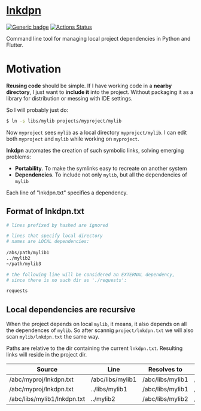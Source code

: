 # [lnkdpn](https://github.com/rtmigo/lnkdpn)

[![Generic badge](https://img.shields.io/badge/ready_for_use-no-red.svg)](#)
[![Actions Status](https://github.com/rtmigo/lnkdpn/workflows/CI/badge.svg?branch=master)](https://github.com/rtmigo/lnkdpn/actions)

Command line tool for managing local project dependencies in Python and Flutter.

# Motivation

**Reusing code** should be simple. If I have working code in a **nearby directory**, 
I just want to **include it** into the project. Without packaging it as a library 
for distribution or messing with IDE settings.

So I will probably just do:

```bash
$ ln -s libs/mylib projects/myproject/mylib
```

Now `myproject` sees `mylib` as a local directory `myproject/mylib`. I can edit both `myproject` 
and `mylib` while working on `myproject`.

**lnkdpn** automates the creation of such symbolic links, solving emerging problems:

- **Portability**. To make the symlinks easy to recreate on another system
- **Dependencies**. To include not only `mylib`, but all the dependencies of `mylib`

Each line of "lnkdpn.txt" specifies a dependency.

## Format of lnkdpn.txt

```sh
# lines prefixed by hashed are ignored

# lines that specify local directory 
# names are LOCAL dependencies:
  
/abs/path/mylib1
../mylib2
~/path/mylib3

# the following line will be considered an EXTERNAL dependency,
# since there is no such dir as './requests': 

requests
```
## Local dependencies are recursive

When the project depends on local `mylib`, it means, it also depends on all 
the dependences of `mylib`. So after scannig `project/lnkdpn.txt` we will also 
scan `mylib/lnkdpn.txt` the same way.

Paths are relative to the dir containing the current `lnkdpn.txt`. Resulting 
links will reside in the project dir.

| Source  | Line | Resolves to | Creates link |
|--------------------|------------|---------------|--------|
|/abc/myproj/lnkdpn.txt|/abc/libs/mylib1|/abc/libs/mylib1|/abc/proj/mylib1|
|/abc/myproj/lnkdpn.txt|../libs/mylib1|/abc/libs/mylib1|/abc/proj/mylib1|
|/abc/libs/mylib1/lnkdpn.txt|../mylib2|/abc/libs/mylib2|/abc/proj/mylib2|
 
